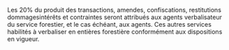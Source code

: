 Les 20% du produit des transactions, amendes,
confiscations, restitutions dommagesintérêts et contraintes seront
attribués aux agents verbalisateur du service forestier, et le cas
échéant, aux agents. Ces autres services habilités à verbaliser en
entières forestière conformément aux dispositions en vigueur.